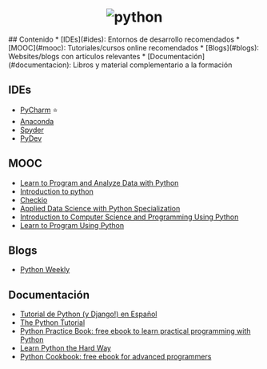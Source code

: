 <h1 align="center">
	<img src="https://www.python.org/static/img/python-logo@2x.png" alt="python">
	<br>
</h1>
## Contenido
* [IDEs](#ides): Entornos de desarrollo recomendados
* [MOOC](#mooc): Tutoriales/cursos online recomendados
* [Blogs](#blogs): Websites/blogs con artículos relevantes
* [Documentación](#documentacion): Libros y material complementario a la formación

## IDEs
- [PyCharm](https://www.jetbrains.com/pycharm/) :star:
- [Anaconda](http://damnwidget.github.io/anaconda/)
- [Spyder](https://github.com/spyder-ide/spyder)
- [PyDev](http://www.pydev.org/)

## MOOC
- [Learn to Program and Analyze Data with Python](https://www.coursera.org/specializations/python)
- [Introduction to python](https://www.codecademy.com/learn/python)
- [Checkio](https://py.checkio.org/)
- [Applied Data Science with Python Specialization](https://www.coursera.org/specializations/data-science-python)
- [Introduction to Computer Science and Programming Using Python](https://www.edx.org/course/introduction-computer-science-mitx-6-00-1x-9)
- [Learn to Program Using Python](https://www.edx.org/course/learn-program-using-python-utarlingtonx-cse1309x)

## Blogs
- [Python Weekly](http://www.pythonweekly.com)

## Documentación 
- [Tutorial de Python (y Django!) en Español](http://tutorial.python.org.ar/)
- [The Python Tutorial](https://docs.python.org/3/tutorial/index.html)
- [Python Practice Book: free ebook to learn practical programming with Python](http://anandology.com/python-practice-book/index.html)
- [Learn Python the Hard Way](https://learnpythonthehardway.org/book/)
- [Python Cookbook: free ebook for advanced programmers](http://chimera.labs.oreilly.com/books/1230000000393/index.html)
